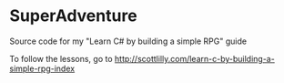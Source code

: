 SuperAdventure
==============

Source code for my "Learn C# by building a simple RPG" guide

To follow the lessons, go to http://scottlilly.com/learn-c-by-building-a-simple-rpg-index
